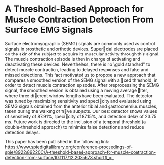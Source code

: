 # A Threshold-Based Approach for Muscle Contraction Detection From Surface EMG Signals

Surface electromyographic (SEMG) signals are commonly used as control signals in prosthetic and orthotic devices. Supercial electrodes are placed on the skin of the subject to acquire its muscular activity through
this signal. The muscle contraction episode is then in charge of activating and deactivating these devices. Nevertheless, there is no \gold standard" to detect muscle contraction, leading to delayed responses and false
and missed detections. This fact motivated us to propose a new approach that compares a smoothed version of the SEMG signal with a xed threshold, in order to detect muscle contraction episodes. After preprocessing
the SEMG signal, the smoothed version is obtained using a moving average lter, where three dierent window lengths have been evaluated. The detector was tuned by maximizing sensitivity and specicity and evaluated
using SEMG signals obtained from the anterior tibial and gastrocnemius muscles, taken during the walking of five subjects. Our best detector shows values of sensitivity of 87.91%, specicity of 87.15%, and detection delay
of 23.75 ms. Future work is directed to the inclusion of a temporal threshold (a double-threshold approach) to minimize false detections and reduce detection delays.

This paper has been published in the following link: https://www.spiedigitallibrary.org/conference-proceedings-of-spie/8922/89220C/A-threshold-based-approach-for-muscle-contraction-detection-from-surface/10.1117/12.2035673.short#_=_
